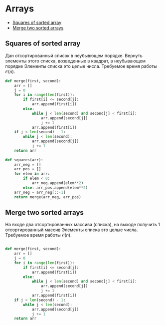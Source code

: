 # Arrays

+ [Squares of sorted array](#squares-of-sorted-array)
+ [Merge two sorted arrays](#merge-two-sorted-arrays)

## Squares of sorted array

Дан отсортированный список в неубывющем порядке. Вернуть элементы этого списка, возведенные в квадрат, в неубывающем порядке
Элементы списка это целые числа. Требуемое время работы $\mathcal{O}(n)$.

```python 
def merge(first, second):
    arr = []
    j = 0
    for i in range(len(first)):
        if first[i] <= second[j]:
            arr.append(first[i])
        else:
            while j < len(second) and second[j] < first[i]:
                arr.append(second[j])
                j += 1
            arr.append(first[i])
    if j < len(second) - 1:
        while j < len(second):
            arr.append(second[j])
            j += 1
    return arr
    
def squares(arr):
    arr_neg = []
    arr_pos = []
    for elem in arr:
        if elem < 0:
            arr_neg.append(elem**2)
        else: arr_pos.append(elem**2)
    arr_neg = arr_neg[::-1]
    return merge(arr_neg, arr_pos)

```

## Merge two sorted arrays


На входе два отсортированных массива (списка), на выходе получить 1 отсортированный массив
Элементы списка это целые числа. Требуемое время работы $\mathcal{O}(n)$.

```python

def merge(first, second):
    arr = []
    j = 0
    for i in range(len(first)):
        if first[i] <= second[j]:
            arr.append(first[i])
        else:
            while j < len(second) and second[j] < first[i]:
                arr.append(second[j])
                j += 1
            arr.append(first[i])
    if j < len(second) - 1:
        while j < len(second):
            arr.append(second[j])
            j += 1
    return arr
